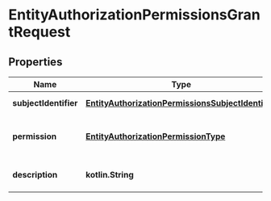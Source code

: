 
# EntityAuthorizationPermissionsGrantRequest

## Properties
| Name | Type | Description | Notes |
| ------------ | ------------- | ------------- | ------------- |
| **subjectIdentifier** | [**EntityAuthorizationPermissionsSubjectIdentifier**](EntityAuthorizationPermissionsSubjectIdentifier.md) | Identyfikator podmiotu. | Type | Value | | --- | --- | | Nip | 10 cyfrowy numer NIP | |  |
| **permission** | [**EntityAuthorizationPermissionType**](EntityAuthorizationPermissionType.md) | Nadawane uprawnienie o charakterze upoważnienia. |  |
| **description** | **kotlin.String** | Opis nadawanego uprawnienia. |  |



